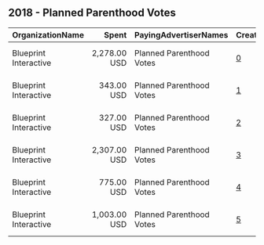## 2018 - Planned Parenthood Votes 
|OrganizationName|Spent|PayingAdvertiserNames|CreativeUrls|Impressions|Genders|AgeBrackets|CountryCodes|BillingAddresses|CandidateBallotInformation|
|:---|---:|:---|:---|---:|:---|:---|:---|:---|:---|
|Blueprint Interactive|2,278.00 USD|Planned Parenthood Votes|[0](https://www.snap.com/political-ads/asset/f984566ab267f4783d057402974cd14195faee0e8d0d8e6c157b244d639ba446?mediaType=jpg)|686,585|FEMALE|18-34|united states|"1730 Rhode Island Ave NW Suite 1014,Washington,20036,US"||
|Blueprint Interactive|343.00 USD|Planned Parenthood Votes|[1](https://www.snap.com/political-ads/asset/a2896b062da580140d6fef2dc3616f0a6c49fc67bd76f3b87ac0b12168fe756d?mediaType=jpg)|111,587|FEMALE|18-34|united states|"1730 Rhode Island Ave NW Suite 1014,Washington,20036,US"||
|Blueprint Interactive|327.00 USD|Planned Parenthood Votes|[2](https://www.snap.com/political-ads/asset/817d60a8004375597dc93fa0adc993d2e0f2eebd779c0c8dda1b2a92d670823a?mediaType=jpg)|93,339|FEMALE|18-34|united states|"1730 Rhode Island Ave NW Suite 1014,Washington,20036,US"||
|Blueprint Interactive|2,307.00 USD|Planned Parenthood Votes|[3](https://www.snap.com/political-ads/asset/39bde1b750303e7f2ec5b8e016b305f11cfef0b899ebf9b0814ec7779dea6c85?mediaType=mp4)|631,708|FEMALE|18-34|united states|"1730 Rhode Island Ave NW Suite 1014,Washington,20036,US"||
|Blueprint Interactive|775.00 USD|Planned Parenthood Votes|[4](https://www.snap.com/political-ads/asset/a6977a9f59ad78390da8084ab4c57c56007a51f5511b696bd520a26460953895?mediaType=jpg)|229,754|FEMALE|18-34|united states|"1730 Rhode Island Ave NW Suite 1014,Washington,20036,US"||
|Blueprint Interactive|1,003.00 USD|Planned Parenthood Votes|[5](https://www.snap.com/political-ads/asset/336c3622b61937ab705aaeffabbe8de5009b92c23d6240fa3c31c45d90fa67c8?mediaType=mp4)|215,828|FEMALE|18-34|united states|"1730 Rhode Island Ave NW Suite 1014,Washington,20036,US"||
